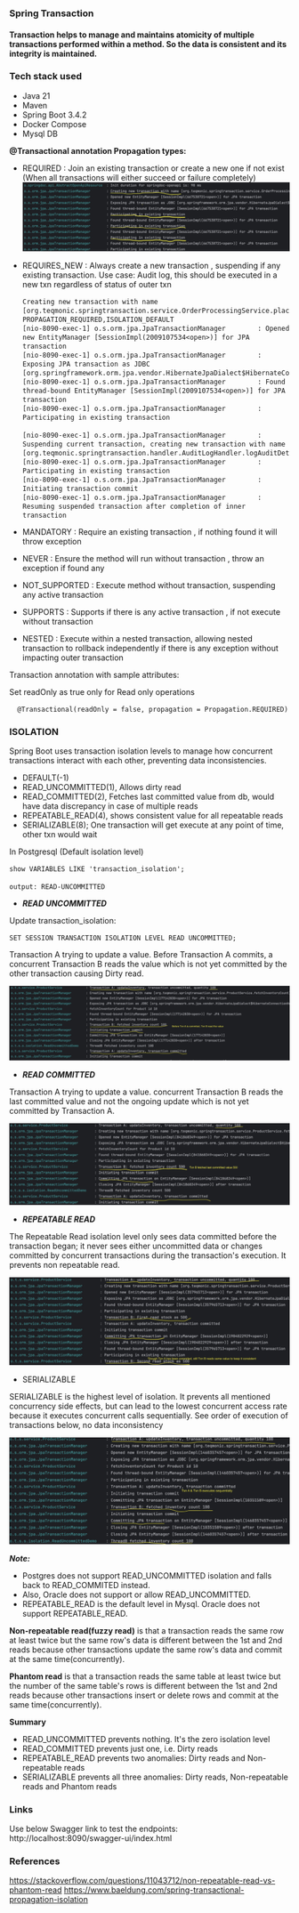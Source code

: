 ### Spring Transaction

#### Transaction helps to manage and maintains atomicity of multiple transactions performed within a method. So the data is consistent and its integrity is maintained.

### Tech stack used
*  Java 21
*  Maven
*  Spring Boot 3.4.2
*  Docker Compose
*  Mysql DB

**@Transactional annotation Propagation types:**

* REQUIRED : Join an existing transaction or create a new one if not exist (When all transactions will either succeed or failure completely)
  ![name-of-you-image](https://github.com/sakthiece08/spring-transaction/blob/master/src/main/resources/images/Required.jpg)
* REQUIRES_NEW : Always create a new transaction , suspending if any existing transaction.
  Use case: Audit log, this should be executed in a new txn regardless of status of outer txn

  ```
  Creating new transaction with name [org.teqmonic.springtransaction.service.OrderProcessingService.placeAnOrder]: PROPAGATION_REQUIRED,ISOLATION_DEFAULT
  [nio-8090-exec-1] o.s.orm.jpa.JpaTransactionManager        : Opened new EntityManager [SessionImpl(2009107534<open>)] for JPA transaction
  [nio-8090-exec-1] o.s.orm.jpa.JpaTransactionManager        : Exposing JPA transaction as JDBC [org.springframework.orm.jpa.vendor.HibernateJpaDialect$HibernateConnectionHandle@7b3f1304]
  [nio-8090-exec-1] o.s.orm.jpa.JpaTransactionManager        : Found thread-bound EntityManager [SessionImpl(2009107534<open>)] for JPA transaction
  [nio-8090-exec-1] o.s.orm.jpa.JpaTransactionManager        : Participating in existing transaction

  [nio-8090-exec-1] o.s.orm.jpa.JpaTransactionManager        : Suspending current transaction, creating new transaction with name [org.teqmonic.springtransaction.handler.AuditLogHandler.logAuditDetails]
  [nio-8090-exec-1] o.s.orm.jpa.JpaTransactionManager        : Participating in existing transaction
  [nio-8090-exec-1] o.s.orm.jpa.JpaTransactionManager        : Initiating transaction commit
  [nio-8090-exec-1] o.s.orm.jpa.JpaTransactionManager        : Resuming suspended transaction after completion of inner transaction
  ```
  
* MANDATORY : Require an existing transaction , if nothing found it will throw exception
* NEVER : Ensure the method will run without transaction , throw an exception if found any
* NOT_SUPPORTED : Execute method without transaction, suspending any active transaction
* SUPPORTS : Supports if there is any active transaction , if not execute without transaction
* NESTED : Execute within a nested transaction, allowing nested transaction to rollback independently if there is any exception without impacting outer transaction


Transaction annotation with sample attributes:

Set readOnly as true only for Read only operations
```
  @Transactional(readOnly = false, propagation = Propagation.REQUIRED)
```

### ISOLATION

Spring Boot uses transaction isolation levels to manage how concurrent transactions interact with each other, preventing data inconsistencies.

* DEFAULT(-1)
* READ_UNCOMMITTED(1), Allows dirty read
* READ_COMMITTED(2), Fetches last committed value from db, would have data discrepancy in case of multiple reads
* REPEATABLE_READ(4), shows consistent value for all repeatable reads
* SERIALIZABLE(8); One transaction will get execute at any point of time, other txn would wait

In Postgresql (Default isolation level)
```
show VARIABLES LIKE 'transaction_isolation';

output: READ-UNCOMMITTED
```

*  **_READ UNCOMMITTED_**

Update transaction_isolation:
```
SET SESSION TRANSACTION ISOLATION LEVEL READ UNCOMMITTED;
```

Transaction A trying to update a value. Before Transaction A commits, a concurrent Transaction B reads the value which is not yet committed 
by the other transaction causing Dirty read.

![name-of-you-image](https://github.com/sakthiece08/spring-transaction/blob/master/src/main/resources/images/Uncommited.jpg)

* **_READ COMMITTED_**

Transaction A trying to update a value.  concurrent Transaction B reads the last committed value and not the ongoing update which is not yet
committed by Transaction A.

![name-of-you-image](https://github.com/sakthiece08/spring-transaction/blob/master/src/main/resources/images/Committed.jpg)

* **_REPEATABLE READ_**

The Repeatable Read isolation level only sees data committed before the transaction began; it never sees either uncommitted data or changes committed by concurrent transactions during the transaction's execution.
It prevents non repeatable read.

![name-of-you-image](https://github.com/sakthiece08/spring-transaction/blob/master/src/main/resources/images/Repeatable_read.jpg)

* SERIALIZABLE

SERIALIZABLE is the highest level of isolation. 
It prevents all mentioned concurrency side effects, but can lead to the lowest concurrent access rate because it executes concurrent calls sequentially.
See order of execution of transactions below, no data inconsistency

![name-of-you-image](https://github.com/sakthiece08/spring-transaction/blob/master/src/main/resources/images/Serialzable.jpg)

**_Note:_**
* Postgres does not support READ_UNCOMMITTED isolation and falls back to READ_COMMITED instead.
* Also, Oracle does not support or allow READ_UNCOMMITTED.
* REPEATABLE_READ is the default level in Mysql. Oracle does not support REPEATABLE_READ.

**Non-repeatable read(fuzzy read)** is that a transaction reads the same row at least twice but the same row's data is different between the 1st and 2nd reads because other transactions update the same row's data and commit at the same time(concurrently).

**Phantom read** is that a transaction reads the same table at least twice but the number of the same table's rows is different between the 1st and 2nd reads because other transactions insert or delete rows and commit at the same time(concurrently).


**Summary**

* READ_UNCOMMITTED prevents nothing. It's the zero isolation level
* READ_COMMITTED prevents just one, i.e. Dirty reads
* REPEATABLE_READ prevents two anomalies: Dirty reads and Non-repeatable reads
* SERIALIZABLE prevents all three anomalies: Dirty reads, Non-repeatable reads and Phantom reads



### Links
Use below Swagger link to test the endpoints:
http://localhost:8090/swagger-ui/index.html

### References
https://stackoverflow.com/questions/11043712/non-repeatable-read-vs-phantom-read
https://www.baeldung.com/spring-transactional-propagation-isolation







